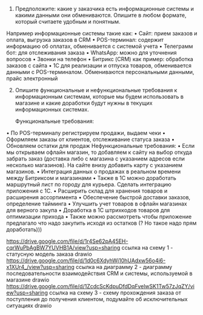 1. 	Предположите: какие у заказчика есть информационные системы и какими данными они обмениваются. Опишите в любом формате, который считаете удобным и понятным.

Например информационные системы такие как: 
•	Сайт: прием заказов и оплата, выгрузка заказов в CRM
•	POS-терминал: содержит информацию об оплатах, обменивается с системой учета
•	Телеграмм бот: для отслеживания заказа
•	WhatsApp: можно для уточнения вопросов
•	Звонки на телефон
•	Битрикс (CRM) как пример: обработка заказов с сайта
•	1С для реализации и отпуска товаров, обменивается данными с POS-терминалом. Обмениваются персональными данными, прайс электронный

2. 	Опишите функциональные и нефункциональные требования к информационным системам, которые мы будем использовать в магазине и какие доработки будут нужны в текущих информационных системах.

       Функциональные требования:

•	По POS-терминалу регистрируем продажи, выдаем чеки
•	Оформляем заказы от клиентов, отслеживание статуса заказа
•	Обновляем остатки для продаж
Нефункциональные требования:
•	Если мы открываем офлайн магазин, то добавляем к сайту на выбор откуда забрать заказ (доставка либо с магазина с указанием адресов если несколько магазинов). На сайте внизу добавить карту с указанием магазинов.
•	Интеграция данных о продажах в реальном времени между Битриксом и магазинами
•	Также в 1С можно доработать маршрутный лист по городу для курьера. Сделать интеграцию приложения с 1С.
•	Расширить склад для хранения товаров и расширения ассортимента
•	Обеспечение быстрой доставки заказов, определение тайминга
•	Улучшить учет товаров в офлайн магазинах для верного закупа
•	Доработка в 1С штрихкодов товаров для оптимизации прихода
•	Также можно рассмотреть чтобы приложение предлагало что надо закупить исходя из остатков (? Но такое надо прям доработать))) 


https://drive.google.com/file/d/1r4Se62pA45EH-cqrWuPbAgBW7YUVHB1A/view?usp=sharing ссылка на схему 1 - статусную модель заказа drawio
https://drive.google.com/file/d/1d0c6XdyhWj10hUAdxw56o4i6-x1XUr4_/view?usp=sharing ссылка на диаграмму 2 - диаграмму последовательности взаимодействия CRM и системы, используемой в магазине drawio
https://drive.google.com/file/d/1ZcdcScKdpuDfdDqFvelwSK1Tw57zJqZY/view?usp=sharing ссылка на схему 3 - схему прохождения заказа от поступления до получения клиентом, подумайте об исключительных ситуациях drawio
